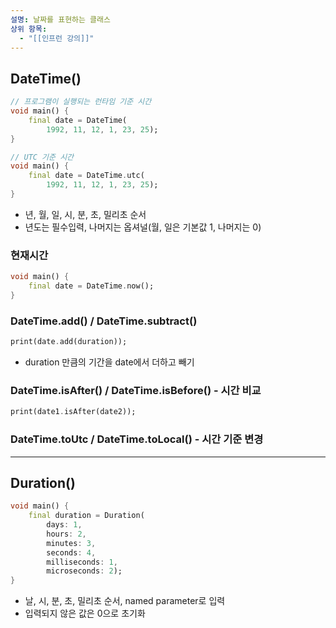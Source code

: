 ```yaml
---
설명: 날짜를 표현하는 클래스
상위 항목:
  - "[[인프런 강의]]"
---
```

## DateTime()

```Dart
// 프로그램이 실행되는 런타임 기준 시간
void main() {
	final date = DateTime(
		1992, 11, 12, 1, 23, 25);
}

// UTC 기준 시간
void main() {
	final date = DateTime.utc(
		1992, 11, 12, 1, 23, 25);
}
```

- 년, 월, 일, 시, 분, 초, 밀리초 순서
- 년도는 필수입력, 나머지는 옵셔널(월, 일은 기본값 1, 나머지는 0)

### 현재시간

```Dart
void main() {
	final date = DateTime.now();
}
```

### DateTime.add() / DateTime.subtract()

```Dart
print(date.add(duration));
```

- duration 만큼의 기간을 date에서 더하고 빼기

### DateTime.isAfter() / DateTime.isBefore() - 시간 비교

```Dart
print(date1.isAfter(date2));
```

### DateTime.toUtc / DateTime.toLocal() - 시간 기준 변경

---

## Duration()

```Dart
void main() {
	final duration = Duration(
		days: 1,
		hours: 2,
		minutes: 3,
		seconds: 4,
		milliseconds: 1,
		microseconds: 2);
}
```

- 날, 시, 분, 초, 밀리초 순서, named parameter로 입력
- 입력되지 않은 값은 0으로 초기화